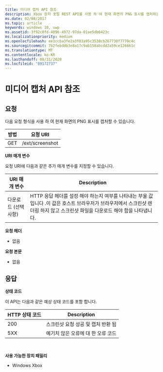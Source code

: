 ```yaml
---
title: 미디어 캡처 API 참조
description: Xbox 장치 포털 REST API를 사용 하 여 현재 화면의 PNG 표시를 캡처하는 방법에 대해 알아봅니다.
ms.date: 02/08/2017
ms.topic: article
keywords: windows 10, uwp
ms.assetid: 3f92c8fd-4096-4972-97da-01ae5db6423c
ms.localizationpriority: medium
ms.openlocfilehash: ee1ccba3fe2a3f83a95c3538cb267730f7770c4c
ms.sourcegitcommit: 7b2febddb3e8a17c9ab158abcdd2a59ce126661c
ms.translationtype: MT
ms.contentlocale: ko-KR
ms.lasthandoff: 08/31/2020
ms.locfileid: "89172737"
---
```

# <a name="media-capture-api-reference"></a>미디어 캡처 API 참조 #

## <a name="request"></a>요청

다음 요청 형식을 사용 하 여 현재 화면의 PNG 표시를 캡처할 수 있습니다.

| 방법        | 요청 URI     | 
| ------------- |-----------------|
| GET           | /ext/screenshot |


**URI 매개 변수**

요청 URI에 다음과 같은 추가 매개 변수를 지정할 수 있습니다.


| URI 매개 변수      | Description     | 
| ------------------ |-----------------|
| 다운로드 (선택 사항)| HTTP 응답 헤더를 설정 해야 하는지 여부를 나타내는 부울 값입니다 .이 값은 호스트 브라우저가 브라우저에서 스크린샷 렌더링 하지 않고 스크린샷 파일을 다운로드 해야 함을 나타냅니다.  |

**요청 헤더**

* 없음

**요청 본문**

* 없음

## <a name="response"></a>응답

**상태 코드**

이 API는 다음과 같은 예상 상태 코드를 포함 합니다.

| HTTP 상태 코드   | Description     | 
| ------------------ |-----------------|
| 200                | 스크린샷 요청 성공 및 캡처 반환 됨 |
| 5XX                | 예기치 않은 오류에 대 한 오류 코드 |
<br>

**사용 가능한 장치 패밀리**

* Windows Xbox

